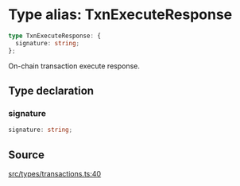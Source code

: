 # Type alias: TxnExecuteResponse

```ts
type TxnExecuteResponse: {
  signature: string;
};
```

On-chain transaction execute response.

## Type declaration

### signature

```ts
signature: string;
```

## Source

[src/types/transactions.ts:40](https://github.com/torque-labs/torque-ts-sdk/blob/2e5f57950645ce53fe6b770ba8048e80e413132e/src/types/transactions.ts#L40)
